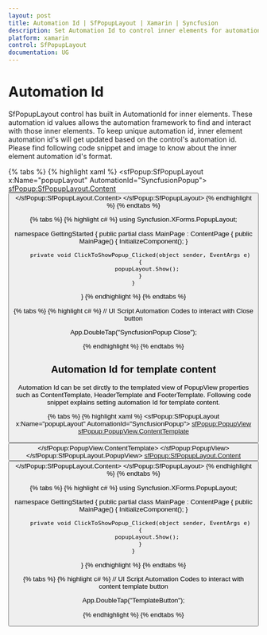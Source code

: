 ```yaml
---
layout: post
title: Automation Id | SfPopupLayout | Xamarin | Syncfusion
description: Set Automation Id to control inner elements for automation framework to find and interact.
platform: xamarin
control: SfPopupLayout
documentation: UG
---
```


# Automation Id

SfPopupLayout control has built in AutomationId for inner elements. These automation id values allows the automation framework to find and interact with those inner elements. To keep unique automation id, inner element automation id's will get updated based on the control's automation id. Please find following code snippet and image to know about the inner element automation id's format.

{% tabs %}
{% highlight xaml %}
<ContentPage xmlns="http://xamarin.com/schemas/2014/forms"
             xmlns:x="http://schemas.microsoft.com/winfx/2009/xaml"
             xmlns:local="clr-namespace:GettingStarted"
             x:Class="GettingStarted.MainPage" 
             Padding="0,40,0,0"
             xmlns:sfPopup="clr-namespace:Syncfusion.XForms.PopupLayout;assembly=Syncfusion.SfPopupLayout.XForms">
<sfPopup:SfPopupLayout x:Name="popupLayout" AutomationId="SyncfusionPopup">
   <sfPopup:SfPopupLayout.Content>
     <StackLayout x:Name="mainLayout">
       <Button x:Name="clickToShowPopup" Text="ClickToShowPopup" 
               VerticalOptions="Start" HorizontalOptions="FillAndExpand"
                Clicked="ClickToShowPopup_Clicked"/>
     </StackLayout>
    </sfPopup:SfPopupLayout.Content>
  </sfPopup:SfPopupLayout>
  </ContentPage>
{% endhighlight %}
{% endtabs %}

{% tabs %}
{% highlight c# %}
using Syncfusion.XForms.PopupLayout;

namespace GettingStarted
{
    public partial class MainPage : ContentPage
    {
        public MainPage()
        {
            InitializeComponent();
        }

        private void ClickToShowPopup_Clicked(object sender, EventArgs e)
        {
            popupLayout.Show();
        }
    }
}
{% endhighlight %}
{% endtabs %}


{% tabs %}
{% highlight c# %}
// UI Script Automation Codes to interact with Close button 

App.DoubleTap("SyncfusionPopup Close");

{% endhighlight %}
{% endtabs %}


## Automation Id for template content 

Automation Id can be set dirctly to the templated view of PopupView properties such as ContentTemplate, HeaderTemplate and FooterTemplate. Following code snippet explains setting automation Id for template content.

{% tabs %}
{% highlight xaml %}
<ContentPage xmlns="http://xamarin.com/schemas/2014/forms"
             xmlns:x="http://schemas.microsoft.com/winfx/2009/xaml"
             xmlns:local="clr-namespace:GettingStarted"
             x:Class="GettingStarted.MainPage" 
             Padding="0,40,0,0"
             xmlns:sfPopup="clr-namespace:Syncfusion.XForms.PopupLayout;assembly=Syncfusion.SfPopupLayout.XForms">
<sfPopup:SfPopupLayout x:Name="popupLayout" AutomationId="SyncfusionPopup">
<sfPopup:PopupView>
            <sfPopup:PopupView.ContentTemplate>
                <DataTemplate>
                    <Button Text="This is SfPopupLayout" BackgroundColor="SkyBlue"
                           AutomationId="TemplateButton" />
                </DataTemplate>
            </sfPopup:PopupView.ContentTemplate>
        </sfPopup:PopupView>
    </sfPopup:SfPopupLayout.PopupView>
   <sfPopup:SfPopupLayout.Content>
     <StackLayout x:Name="mainLayout">
       <Button x:Name="clickToShowPopup" Text="ClickToShowPopup" 
               VerticalOptions="Start" HorizontalOptions="FillAndExpand"
                Clicked="ClickToShowPopup_Clicked"/>
     </StackLayout>
    </sfPopup:SfPopupLayout.Content>
  </sfPopup:SfPopupLayout>
  </ContentPage>
{% endhighlight %}
{% endtabs %}

{% tabs %}
{% highlight c# %}
using Syncfusion.XForms.PopupLayout;

namespace GettingStarted
{
    public partial class MainPage : ContentPage
    {
        public MainPage()
        {
            InitializeComponent();
        }

        private void ClickToShowPopup_Clicked(object sender, EventArgs e)
        {
            popupLayout.Show();
        }
    }
}
{% endhighlight %}
{% endtabs %}

{% tabs %}
{% highlight c# %}
// UI Script Automation Codes to interact with content template button 

App.DoubleTap("TemplateButton");

{% endhighlight %}
{% endtabs %}
